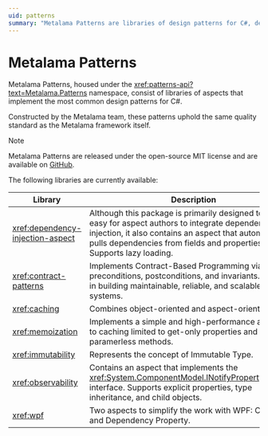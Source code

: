 ```yaml
---
uid: patterns
summary: "Metalama Patterns are libraries of design patterns for C#, developed by the Metalama team, and are available on GitHub under the MIT license."
---
```


# Metalama Patterns

Metalama Patterns, housed under the <xref:patterns-api?text=Metalama.Patterns> namespace, consist of libraries of aspects that implement the most common design patterns for C#.

Constructed by the Metalama team, these patterns uphold the same quality standard as the Metalama framework itself. 

> [!NOTE]
> Metalama Patterns are released under the open-source MIT license and are available on [GitHub](https://github.com/postsharp/Metalama.Patterns).


The following libraries are currently available:

| Library | Description |
|---------|-------------|
| <xref:dependency-injection-aspect> | Although this package is primarily designed to make it easy for aspect authors to integrate dependency injection, it also contains an aspect that automatically pulls dependencies from fields and properties. Supports lazy loading. |
| <xref:contract-patterns> | Implements Contract-Based Programming via preconditions, postconditions, and invariants. This aids in building maintainable, reliable, and scalable software systems. |
| <xref:caching> | Combines object-oriented and aspect-oriented APIs.
| <xref:memoization> | Implements a simple and high-performance alternative to caching limited to get-only properties and paramerless methods. |
| <xref:immutability> | Represents the concept of Immutable Type.
| <xref:observability> | Contains an aspect that implements the <xref:System.ComponentModel.INotifyPropertyChanged> interface. Supports explicit properties, type inheritance, and child objects. |
| <xref:wpf> | Two aspects to simplify the work with WPF: Command and Dependency Property. |

